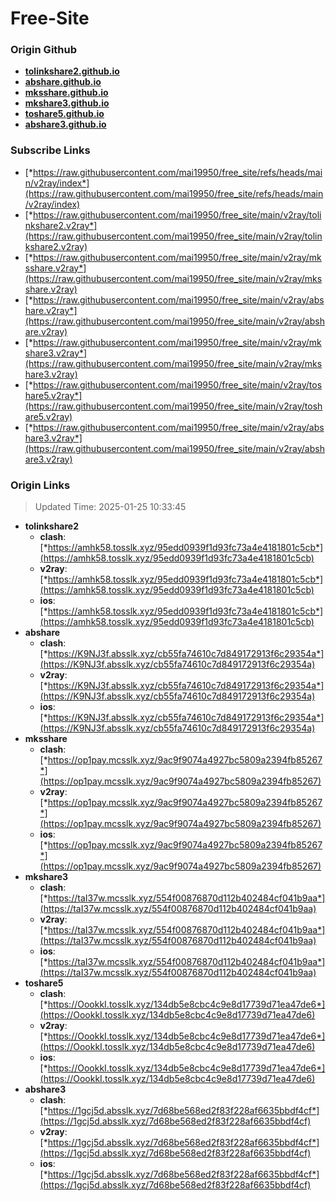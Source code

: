 # Free-Site

### Origin Github

- [**tolinkshare2.github.io**](https://github.com/tolinkshare2/tolinkshare2.github.io)
- [**abshare.github.io**](https://github.com/abshare/abshare.github.io)
- [**mksshare.github.io**](https://github.com/mksshare/mksshare.github.io)
- [**mkshare3.github.io**](https://github.com/mkshare3/mkshare3.github.io)
- [**toshare5.github.io**](https://github.com/toshare5/toshare5.github.io)
- [**abshare3.github.io**](https://github.com/abshare3/abshare3.github.io)

### Subscribe Links

- [*https://raw.githubusercontent.com/mai19950/free_site/refs/heads/main/v2ray/index*](https://raw.githubusercontent.com/mai19950/free_site/refs/heads/main/v2ray/index)
- [*https://raw.githubusercontent.com/mai19950/free_site/main/v2ray/tolinkshare2.v2ray*](https://raw.githubusercontent.com/mai19950/free_site/main/v2ray/tolinkshare2.v2ray)
- [*https://raw.githubusercontent.com/mai19950/free_site/main/v2ray/mksshare.v2ray*](https://raw.githubusercontent.com/mai19950/free_site/main/v2ray/mksshare.v2ray)
- [*https://raw.githubusercontent.com/mai19950/free_site/main/v2ray/abshare.v2ray*](https://raw.githubusercontent.com/mai19950/free_site/main/v2ray/abshare.v2ray)
- [*https://raw.githubusercontent.com/mai19950/free_site/main/v2ray/mkshare3.v2ray*](https://raw.githubusercontent.com/mai19950/free_site/main/v2ray/mkshare3.v2ray)
- [*https://raw.githubusercontent.com/mai19950/free_site/main/v2ray/toshare5.v2ray*](https://raw.githubusercontent.com/mai19950/free_site/main/v2ray/toshare5.v2ray)
- [*https://raw.githubusercontent.com/mai19950/free_site/main/v2ray/abshare3.v2ray*](https://raw.githubusercontent.com/mai19950/free_site/main/v2ray/abshare3.v2ray)

### Origin Links

> Updated Time: 2025-01-25 10:33:45

- **tolinkshare2**
  - **clash**: [*https://amhk58.tosslk.xyz/95edd0939f1d93fc73a4e4181801c5cb*](https://amhk58.tosslk.xyz/95edd0939f1d93fc73a4e4181801c5cb)
  - **v2ray**: [*https://amhk58.tosslk.xyz/95edd0939f1d93fc73a4e4181801c5cb*](https://amhk58.tosslk.xyz/95edd0939f1d93fc73a4e4181801c5cb)
  - **ios**: [*https://amhk58.tosslk.xyz/95edd0939f1d93fc73a4e4181801c5cb*](https://amhk58.tosslk.xyz/95edd0939f1d93fc73a4e4181801c5cb)
- **abshare**
  - **clash**: [*https://K9NJ3f.absslk.xyz/cb55fa74610c7d849172913f6c29354a*](https://K9NJ3f.absslk.xyz/cb55fa74610c7d849172913f6c29354a)
  - **v2ray**: [*https://K9NJ3f.absslk.xyz/cb55fa74610c7d849172913f6c29354a*](https://K9NJ3f.absslk.xyz/cb55fa74610c7d849172913f6c29354a)
  - **ios**: [*https://K9NJ3f.absslk.xyz/cb55fa74610c7d849172913f6c29354a*](https://K9NJ3f.absslk.xyz/cb55fa74610c7d849172913f6c29354a)
- **mksshare**
  - **clash**: [*https://op1pay.mcsslk.xyz/9ac9f9074a4927bc5809a2394fb85267*](https://op1pay.mcsslk.xyz/9ac9f9074a4927bc5809a2394fb85267)
  - **v2ray**: [*https://op1pay.mcsslk.xyz/9ac9f9074a4927bc5809a2394fb85267*](https://op1pay.mcsslk.xyz/9ac9f9074a4927bc5809a2394fb85267)
  - **ios**: [*https://op1pay.mcsslk.xyz/9ac9f9074a4927bc5809a2394fb85267*](https://op1pay.mcsslk.xyz/9ac9f9074a4927bc5809a2394fb85267)
- **mkshare3**
  - **clash**: [*https://taI37w.mcsslk.xyz/554f00876870d112b402484cf041b9aa*](https://taI37w.mcsslk.xyz/554f00876870d112b402484cf041b9aa)
  - **v2ray**: [*https://taI37w.mcsslk.xyz/554f00876870d112b402484cf041b9aa*](https://taI37w.mcsslk.xyz/554f00876870d112b402484cf041b9aa)
  - **ios**: [*https://taI37w.mcsslk.xyz/554f00876870d112b402484cf041b9aa*](https://taI37w.mcsslk.xyz/554f00876870d112b402484cf041b9aa)
- **toshare5**
  - **clash**: [*https://OookkI.tosslk.xyz/134db5e8cbc4c9e8d17739d71ea47de6*](https://OookkI.tosslk.xyz/134db5e8cbc4c9e8d17739d71ea47de6)
  - **v2ray**: [*https://OookkI.tosslk.xyz/134db5e8cbc4c9e8d17739d71ea47de6*](https://OookkI.tosslk.xyz/134db5e8cbc4c9e8d17739d71ea47de6)
  - **ios**: [*https://OookkI.tosslk.xyz/134db5e8cbc4c9e8d17739d71ea47de6*](https://OookkI.tosslk.xyz/134db5e8cbc4c9e8d17739d71ea47de6)
- **abshare3**
  - **clash**: [*https://1gcj5d.absslk.xyz/7d68be568ed2f83f228af6635bbdf4cf*](https://1gcj5d.absslk.xyz/7d68be568ed2f83f228af6635bbdf4cf)
  - **v2ray**: [*https://1gcj5d.absslk.xyz/7d68be568ed2f83f228af6635bbdf4cf*](https://1gcj5d.absslk.xyz/7d68be568ed2f83f228af6635bbdf4cf)
  - **ios**: [*https://1gcj5d.absslk.xyz/7d68be568ed2f83f228af6635bbdf4cf*](https://1gcj5d.absslk.xyz/7d68be568ed2f83f228af6635bbdf4cf)
